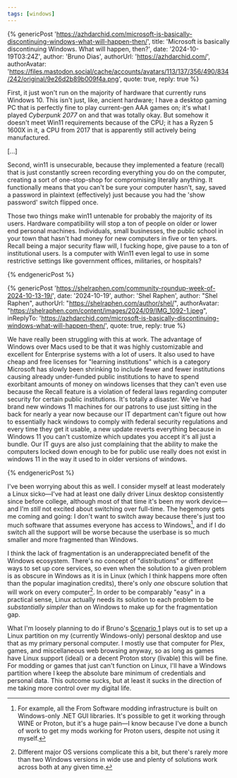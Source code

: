 ```yaml
---
tags: [windows]
---
```


{% genericPost 'https://azhdarchid.com/microsoft-is-basically-discontinuing-windows-what-will-happen-then/',
    title: 'Microsoft is basically discontinuing Windows. What will happen, then?',
    date: '2024-10-19T03:24Z',
    author: 'Bruno Dias',
    authorUrl: 'https://azhdarchid.com/',
    authorAvatar: 'https://files.mastodon.social/cache/accounts/avatars/113/137/356/490/834/242/original/9e26d2b89b009f4a.png',
    quote: true,
    reply: true %}
  <p>First, it just won't run on the majority of hardware that currently runs Windows 10. This isn't just, like, ancient hardware; I have a desktop gaming PC that is perfectly fine to play current-gen AAA games on; it's what I played <em>Cyberpunk 2077</em> on and that was totally okay. But somehow it doesn't meet Win11 requirements because of the CPU; it has a Ryzen 5 1600X in it, a CPU from 2017 that is apparently still actively being manufactured.</p>
<p>[...]</p>
<p>Second, win11 is unsecurable, because they implemented a feature (recall) that is just constantly screen recording everything you do on the computer, creating a sort of one-stop-shop for compromising literally anything. It functionally means that you can't be sure your computer hasn't, say, saved a password in plaintext (effectively) just because you had the 'show password' switch flipped once.</p>
<p>Those two things make win11 untenable for probably the majority of its users. Hardware compatibility will stop a ton of people on older or lower end personal machines. Individuals, small businesses, the public school in your town that hasn't had money for new computers in five or ten years. Recall being a major security flaw will, I fucking hope, give pause to a ton of institutional users. Is a computer with Win11 even legal to use in some restrictive settings like government offices, militaries, or hospitals?</p>
{% endgenericPost %}

{% genericPost 'https://shelraphen.com/community-roundup-week-of-2024-10-13-19/',
    date: '2024-10-19',
    author: 'Shel Raphen',
    author: "Shel Raphen",
    authorUrl: "https://shelraphen.com/author/shel/",
    authorAvatar: "https://shelraphen.com/content/images/2024/09/IMG_1092-1.jpeg",
    inReplyTo: 'https://azhdarchid.com/microsoft-is-basically-discontinuing-windows-what-will-happen-then/',
    quote: true,
    reply: true %}
  <p>We have really been struggling with this at work. The advantage of Windows over Macs used to be that it was highly customizable and excellent for Enterprise systems with a lot of users. It also used to have cheap and free licenses for "learning institutions" which is a category Microsoft has slowly been shrinking to include fewer and fewer institutions causing already under-funded public institutions to have to spend exorbitant amounts of money on windows licenses that they can't even use because the Recall feature is a violation of federal laws regarding computer security for certain public institutions. It's totally a disaster. We've had brand new windows 11 machines for our patrons to use just sitting in the back for nearly a year now because our IT department can't figure out how to essentially hack windows to comply with federal security regulations and every time they get it usable, a new update reverts everything because in Windows 11 you can't customize which updates you accept it's all just a bundle. Our IT guys are also just complaining that the ability to make the computers locked down enough to be for public use really does not exist in windows 11 in the way it used to in older versions of windows.</p>
{% endgenericPost %}

I've been worrying about this as well. I consider myself at least moderately a
Linux sicko—I've had at least one daily driver Linux desktop consistently since
before college, although most of that time it's been my work device—and I'm
_still_ not excited about switching over full-time. The hegemony gets me coming
and going: I don't want to switch away because there's just too much software
that assumes everyone has access to Windows[^1], and if I do switch all the
support will be worse because the userbase is so much smaller and more
fragmented than Windows.

I think the lack of fragmentation is an underappreciated benefit of the Windows
ecosystem. There's no concept of "distributions" or different ways to set up
core services, so even when the solution to a given problem is as obscure in
Windows as it is in Linux (which I think happens more often than the popular
imagination credits), there's only _one_ obscure solution that will work on
every computer[^2]. In order to be comparably "easy" in a practical sense, Linux
actually needs its solution to each problem to be *substantially simpler* than
on Windows to make up for the fragmentation gap.

What I'm loosely planning to do if Bruno's [Scenario 1] plays out is to set up a
Linux partition on my (currently Windows-only) personal desktop and use that as
my primary personal computer. I mostly use that computer for Plex, games, and
miscellaneous web browsing anyway, so as long as games have Linux support
(ideal) or a decent Proton story (livable) this will be fine. For modding or
games that just can't function on Linux, I'll have a Windows partition where I
keep the absolute bare minimum of credentials and personal data. This outcome
sucks, but at least it sucks in the direction of me taking more control over my
digital life.

[Scenario 1]: https://azhdarchid.com/microsoft-is-basically-discontinuing-windows-what-will-happen-then/#scenario-1-we-all-just-shrug-our-shoulders-about-it

[^1]: For example, all the From Software modding infrastructure is built on
  Windows-only .NET GUI libraries. It's possible to get it working through WINE
  or Proton, but it's a huge pain—I know because I've done a bunch of work to
  get my mods working for Proton users, despite not using it myself.

[^2]: Different major OS versions complicate this a bit, but there's rarely more
  than two Windows versions in wide use and plenty of solutions work across
  both at any given time.
